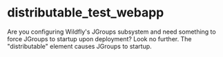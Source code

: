 # distributable_test_webapp
Are you configuring Wildfly's JGroups subsystem and need something to force JGroups to startup upon deployment? Look no further. The "distributable" element causes JGroups to startup.
